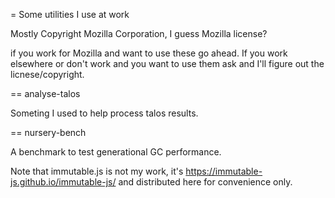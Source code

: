 
= Some utilities I use at work

Mostly Copyright Mozilla Corporation, I guess Mozilla license?

if you work for Mozilla and want to use these go ahead.  If you work
elsewhere or don't work and you want to use them ask and I'll figure out the
licnese/copyright.

== analyse-talos

Someting I used to help process talos results.

== nursery-bench

A benchmark to test generational GC performance.

Note that immutable.js is not my work, it's
https://immutable-js.github.io/immutable-js/ and distributed here for
convenience only.



